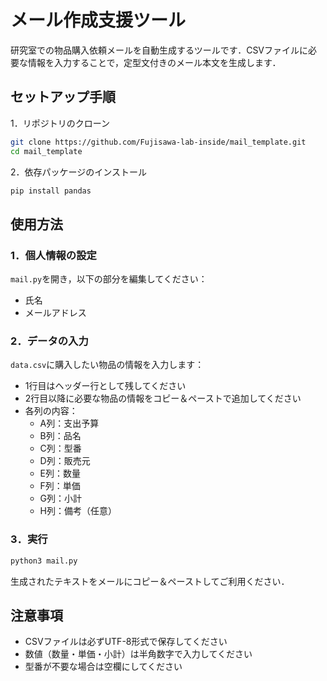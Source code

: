 # メール作成支援ツール

研究室での物品購入依頼メールを自動生成するツールです．CSVファイルに必要な情報を入力することで，定型文付きのメール本文を生成します．

## セットアップ手順

1．リポジトリのクローン
```bash
git clone https://github.com/Fujisawa-lab-inside/mail_template.git
cd mail_template
```

2．依存パッケージのインストール
```bash
pip install pandas
```

## 使用方法

### 1．個人情報の設定
`mail.py`を開き，以下の部分を編集してください：
- 氏名
- メールアドレス

### 2．データの入力
`data.csv`に購入したい物品の情報を入力します：
- 1行目はヘッダー行として残してください
- 2行目以降に必要な物品の情報をコピー＆ペーストで追加してください
- 各列の内容：
  - A列：支出予算
  - B列：品名
  - C列：型番
  - D列：販売元
  - E列：数量
  - F列：単価
  - G列：小計
  - H列：備考（任意）

### 3．実行
```bash
python3 mail.py
```

生成されたテキストをメールにコピー＆ペーストしてご利用ください．

## 注意事項
- CSVファイルは必ずUTF-8形式で保存してください
- 数値（数量・単価・小計）は半角数字で入力してください
- 型番が不要な場合は空欄にしてください